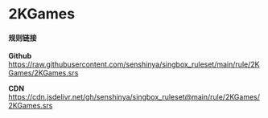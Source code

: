 # 2KGames

#### 规则链接

**Github**
https://raw.githubusercontent.com/senshinya/singbox_ruleset/main/rule/2KGames/2KGames.srs

**CDN**
https://cdn.jsdelivr.net/gh/senshinya/singbox_ruleset@main/rule/2KGames/2KGames.srs